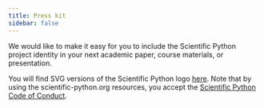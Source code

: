 ```yaml
---
title: Press kit
sidebar: false
---
```


We would like to make it easy for you to include the Scientific Python project identity in your next academic paper, course materials, or presentation. 

You will find SVG versions of the Scientific Python logo [here](https://github.com/scientific-python/archive/tree/main/branding/logo).
Note that by using the scientific-python.org resources, you accept the [Scientific Python Code of Conduct](/code_of_conduct).

